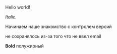 Hello world!  

*Italic.*

Начинаем наше знакомство с контролем версий

не сохранялось из-за того что не ввел email

**Bold** полужирный

